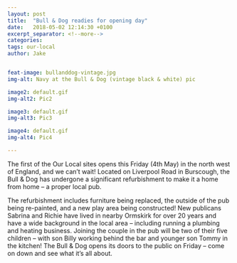 ```yaml
---
layout: post
title:  "Bull & Dog readies for opening day"
date:   2018-05-02 12:14:30 +0100
excerpt_separator: <!--more-->
categories:
tags: our-local
author: Jake 


feat-image: bullanddog-vintage.jpg
img-alt: Navy at the Bull & Dog (vintage black & white) pic

image2: default.gif
img-alt2: Pic2

image3: default.gif
img-alt3: Pic3

image4: default.gif
img-alt4: Pic4

---
```



The first of the Our Local sites opens this Friday (4th May) in the north west of England, and we can’t wait! 
Located on Liverpool Road in Burscough, the Bull & Dog has undergone a significant refurbishment to make it a home from home – a proper<!--more--> local pub.

The refurbishment includes furniture being replaced, the outside of the pub being re-painted, and a new play area being constructed!
New publicans Sabrina and Richie have lived in nearby Ormskirk for over 20 years and have a wide background in the local area – including running a plumbing and heating business.
Joining the couple in the pub will be two of their five children – with son Billy working behind the bar and younger son Tommy in the kitchen! 
The Bull & Dog opens its doors to the public on Friday – come on down and see what it’s all about.
